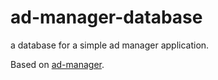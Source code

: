 # ad-manager-database
a database for a simple ad manager application.

Based on [ad-manager](https://github.com/Masihbr/ad-manager-python).

